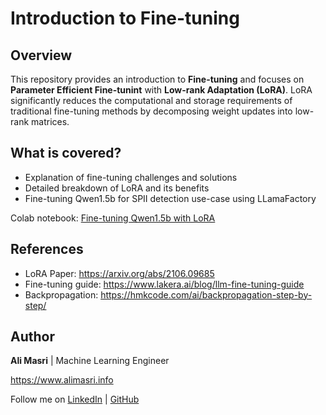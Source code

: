 # Introduction to Fine-tuning

## Overview

This repository provides an introduction to **Fine-tuning** and focuses on **Parameter Efficient Fine-tunint** with **Low-rank Adaptation (LoRA)**. LoRA significantly reduces the computational and storage requirements of traditional fine-tuning methods by decomposing weight updates into low-rank matrices.

## What is covered?

- Explanation of fine-tuning challenges and solutions
- Detailed breakdown of LoRA and its benefits
- Fine-tuning Qwen1.5b for SPII detection use-case using LLamaFactory

Colab notebook: [Fine-tuning Qwen1.5b with LoRA](https://drive.google.com/file/d/1hVrY3edfO_-9bu0TKp93N_pUTpx7JbPp/view)

## References

- LoRA Paper: <https://arxiv.org/abs/2106.09685>
- Fine-tuning guide: <https://www.lakera.ai/blog/llm-fine-tuning-guide>
- Backpropagation: <https://hmkcode.com/ai/backpropagation-step-by-step/>

## Author

**Ali Masri** | Machine Learning Engineer

<https://www.alimasri.info>

Follow me on [LinkedIn](https://www.linkedin.com/in/alimasri/) | [GitHub](https://github.com/alimasri/)
